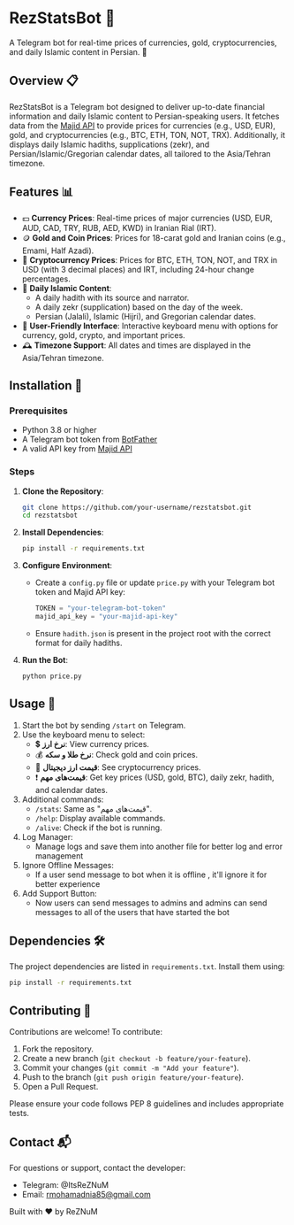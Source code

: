 # RezStatsBot 🤖

A Telegram bot for real-time prices of currencies, gold, cryptocurrencies, and daily Islamic content in Persian. 🌟

## Overview 📋

RezStatsBot is a Telegram bot designed to deliver up-to-date financial information and daily Islamic content to Persian-speaking users. It fetches data from the [Majid API](https://api.majidapi.ir) to provide prices for currencies (e.g., USD, EUR), gold, and cryptocurrencies (e.g., BTC, ETH, TON, NOT, TRX). Additionally, it displays daily Islamic hadiths, supplications (zekr), and Persian/Islamic/Gregorian calendar dates, all tailored to the Asia/Tehran timezone.

## Features 📊

- 💵 **Currency Prices**: Real-time prices of major currencies (USD, EUR, AUD, CAD, TRY, RUB, AED, KWD) in Iranian Rial (IRT).
- 🪙 **Gold and Coin Prices**: Prices for 18-carat gold and Iranian coins (e.g., Emami, Half Azadi).
- 💸 **Cryptocurrency Prices**: Prices for BTC, ETH, TON, NOT, and TRX in USD (with 3 decimal places) and IRT, including 24-hour change percentages.
- 📜 **Daily Islamic Content**:
  - A daily hadith with its source and narrator.
  - A daily zekr (supplication) based on the day of the week.
  - Persian (Jalali), Islamic (Hijri), and Gregorian calendar dates.
- 🎨 **User-Friendly Interface**: Interactive keyboard menu with options for currency, gold, crypto, and important prices.
- 🕰 **Timezone Support**: All dates and times are displayed in the Asia/Tehran timezone.

## Installation 🚀

### Prerequisites
- Python 3.8 or higher
- A Telegram bot token from [BotFather](https://t.me/BotFather)
- A valid API key from [Majid API](https://api.majidapi.ir)

### Steps
1. **Clone the Repository**:
   ```bash
   git clone https://github.com/your-username/rezstatsbot.git
   cd rezstatsbot
   ```

2. **Install Dependencies**:
   ```bash
   pip install -r requirements.txt
   ```

3. **Configure Environment**:
   - Create a `config.py` file or update `price.py` with your Telegram bot token and Majid API key:
     ```python
     TOKEN = "your-telegram-bot-token"
     majid_api_key = "your-majid-api-key"
     ```
   - Ensure `hadith.json` is present in the project root with the correct format for daily hadiths.

4. **Run the Bot**:
   ```bash
   python price.py
   ```

## Usage 📱

1. Start the bot by sending `/start` on Telegram.
2. Use the keyboard menu to select:
   - 💲 **نرخ ارز**: View currency prices.
   - 💰 **نرخ طلا و سکه**: Check gold and coin prices.
   - 💸 **قیمت ارز دیجیتال**: See cryptocurrency prices.
   - ❗ **قیمت‌های مهم**: Get key prices (USD, gold, BTC), daily zekr, hadith, and calendar dates.
3. Additional commands:
   - `/stats`: Same as "قیمت‌های مهم".
   - `/help`: Display available commands.
   - `/alive`: Check if the bot is running.
4. Log Manager:
   - Manage logs and save them into another file for better log and error management
5. Ignore Offline Messages:
   - If a user send message to bot when it is offline , it'll ignore it for better experience
6. Add Support Button:
   - Now users can send messages to admins and admins can send messages to all of the users that have started the bot
## Dependencies 🛠

The project dependencies are listed in `requirements.txt`. Install them using:
```bash
pip install -r requirements.txt
``` 

## Contributing 🤝

Contributions are welcome! To contribute:
1. Fork the repository.
2. Create a new branch (`git checkout -b feature/your-feature`).
3. Commit your changes (`git commit -m "Add your feature"`).
4. Push to the branch (`git push origin feature/your-feature`).
5. Open a Pull Request.

Please ensure your code follows PEP 8 guidelines and includes appropriate tests.

## Contact 📬

For questions or support, contact the developer:
- Telegram: @ItsReZNuM
- Email: rmohamadnia85@gmail.com

Built with ❤️ by ReZNuM